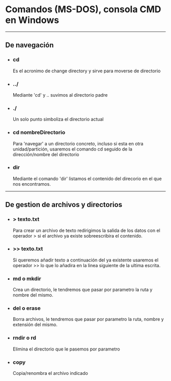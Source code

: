 Comandos (MS-DOS), consola CMD  en Windows
===
---
De navegación
---
- ### **cd**  
    Es el acronimo de change directory y sirve para moverse de directorio
- ### **../**
    Mediante 'cd' y .. suvimos al directorio padre
- ### **./**
    Un solo punto simboliza el directorio actual
- ### **cd nombreDirectorio**
    Para 'navegar' a un directorio concreto, incluso si esta en otra unidad/partición, usaremos el comando cd seguido de la dirección/nombre  del directorio
- ### **dir**
    Mediante el comando 'dir' listamos el contenido del direcorio en el que nos encontramos.
---
De gestion de archivos y directorios
---
- ### **> texto.txt**
    Para crear un archivo de texto redirigimos la salida de los datos con el operador > si el archivo ya existe sobreescribira el contenido.
- ### **>> texto.txt**
    Si queremos añadir texto a continuación del ya existente usaremos el operador >> lo que lo añadira en la linea siguiente de la ultima escrita.
- ### **md o mkdir**
    Crea un directorio, le tendremos que pasar por parametro la ruta y nombre del mismo.
- ### **del o erase**
    Borra archivos, le tendremos que pasar por parametro la ruta, nombre y extensión del mismo.
- ### **rndir o rd**
    Elimina el directorio que le pasemos por parametro
- ### **copy**
    Copia/renombra el archivo indicado